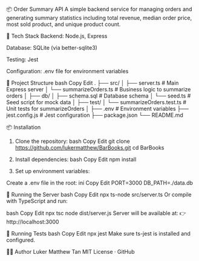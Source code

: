 📦 Order Summary API
A simple backend service for managing orders and generating summary statistics including total revenue, median order price, most sold product, and unique product count.

🔧 Tech Stack
Backend: Node.js, Express

Database: SQLite (via better-sqlite3)

Testing: Jest

Configuration: .env file for environment variables

📁 Project Structure
bash
Copy
Edit
.
├── src/
│ ├── server.ts # Main Express server
│ └── summarizeOrders.ts # Business logic to summarize orders
│
├── db/
│ ├── schema.sql # Database schema
│ └── seed.ts # Seed script for mock data
│
├── test/
│ └── summarizeOrders.test.ts # Unit tests for summarizeOrders
│
├── .env # Environment variables
├── jest.config.js # Jest configuration
├── package.json
└── README.md

📦 Installation

1. Clone the repository:
   bash
   Copy
   Edit
   git clone https://github.com/lukermatthew/BarBooks.git
   cd BarBooks

2. Install dependencies:
   bash
   Copy
   Edit
   npm install

3. Set up environment variables:

Create a .env file in the root:
ini
Copy
Edit
PORT=3000
DB_PATH=./data.db

🚀 Running the Server
bash
Copy
Edit
npx ts-node src/server.ts
Or compile with TypeScript and run:

bash
Copy
Edit
npx tsc
node dist/server.js
Server will be available at:
👉 http://localhost:3000

🧪 Running Tests
bash
Copy
Edit
npx jest
Make sure ts-jest is installed and configured.

👨‍💻 Author
Luker Matthew Tan
MIT License · GitHub
